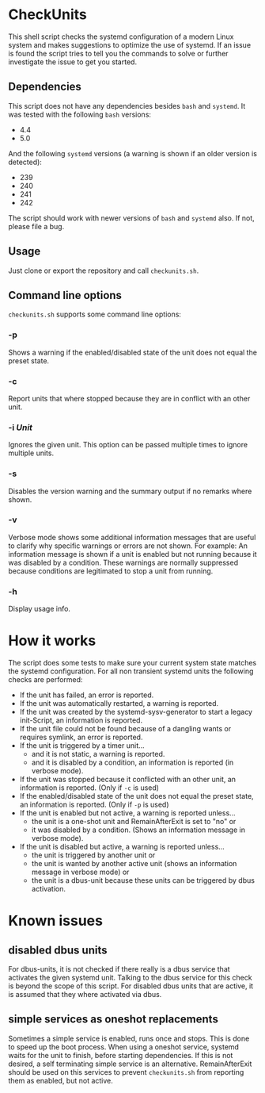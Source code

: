 # CheckUnits
This shell script checks the systemd configuration of a modern Linux system and makes suggestions to optimize the use of systemd. If an issue is found the script tries to tell you the commands to solve or further investigate the issue to get you started.

## Dependencies
This script does not have any dependencies besides `bash` and `systemd`.
It was tested with the following `bash` versions:
* 4.4
* 5.0

And the following `systemd` versions (a warning is shown if an older version is detected):
* 239
* 240
* 241
* 242

The script should work with newer versions of `bash` and `systemd` also. If not, please file a bug.

## Usage
Just clone or export the repository and call `checkunits.sh`.

## Command line options
`checkunits.sh` supports some command line options:

### -p
Shows a warning if the enabled/disabled state of the unit does not equal the preset state.

### -c
Report units that where stopped because they are in conflict with an other unit.

### -i *Unit*
Ignores the given unit. This option can be passed multiple times to ignore multiple units.

### -s
Disables the version warning and the summary output if no remarks where shown.

### -v
Verbose mode shows some additional information messages that are useful to clarify why specific warnings or errors are not shown. For example: An information message is shown if a unit is enabled but not running because it was disabled by a condition. These warnings are normally suppressed because conditions are legitimated to stop a unit from running. 

### -h
Display usage info.

# How it works
The script does some tests to make sure your current system state matches the systemd configuration. For all non transient systemd units the following checks are performed:

* If the unit has failed, an error is reported.
* If the unit was automatically restarted, a warning is reported.
* If the unit was created by the systemd-sysv-generator to start a legacy init-Script, an information is reported.
* If the unit file could not be found because of a dangling wants or requires symlink, an error is reported.
* If the unit is triggered by a timer unit...
  * and it is not static, a warning is reported.
  * and it is disabled by a condition, an information is reported (in verbose mode).
* If the unit was stopped because it conflicted with an other unit, an information is reported. (Only if `-c` is used)
* If the enabled/disabled state of the unit does not equal the preset state, an information is reported. (Only if `-p` is used)
* If the unit is enabled but not active, a warning is reported unless...
  * the unit is a one-shot unit and RemainAfterExit is set to "no" or
  * it was disabled by a condition. (Shows an information message in verbose mode).
* If the unit is disabled but active, a warning is reported unless...
  * the unit is triggered by another unit or
  * the unit is wanted by another active unit (shows an information message in verbose mode) or
  * the unit is a dbus-unit because these units can be triggered by dbus activation.

# Known issues
## disabled dbus units
For dbus-units, it is not checked if there really is a dbus service that activates the given systemd unit. Talking to the dbus service for this check is beyond the scope of this script. For disabled dbus units that are active, it is assumed that they where activated via dbus.

## simple services as oneshot replacements
Sometimes a simple service is enabled, runs once and stops. This is done to speed up the boot process. When using a oneshot service, systemd waits for the unit to finish, before starting dependencies. If this is not desired, a self terminating simple service is an alternative. RemainAfterExit should be used on this services to prevent `checkunits.sh` from reporting them as enabled, but not active.

